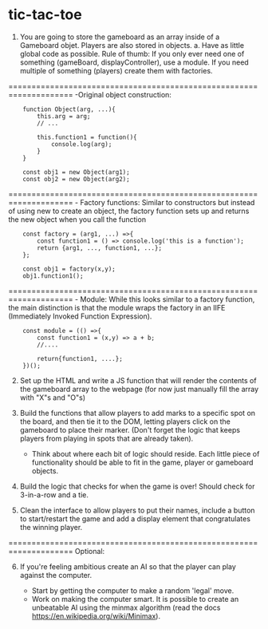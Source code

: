 # tic-tac-toe
1. You are going to store the gameboard as an array inside of a Gameboard objet. Players are also stored in objects.
    a. Have as little global code as possible. Rule of thumb: If you only ever need one of something (gameBoard, displayController), use a module. If you need multiple of something (players) create them with factories.
    
====================================================================
        -Original object construction:
        
        function Object(arg, ...){
            this.arg = arg;
            // ...

            this.function1 = function(){
                console.log(arg);
            }
        }

        const obj1 = new Object(arg1);
        const obj2 = new Object(arg2);

====================================================================
        - Factory functions: Similar to constructors but instead of using new to create an object, the factory function sets up and returns the new object when you call the function
        
        const factory = (arg1, ...) =>{
            const function1 = () => console.log('this is a function');
            return {arg1, ..., function1, ...};
        };

        const obj1 = factory(x,y);
        obj1.function1();

====================================================================
        - Module: While this looks similar to a factory function, the main distinction is that the module wraps the factory in an IIFE (Immediately Invoked Function Expression).
        
        const module = (() =>{
            const function1 = (x,y) => a + b;
            //....

            return{function1, ....};
        })();


2. Set up the HTML and write a JS function that will render the contents of the gameboard array to the webpage (for now just manually fill the array with "X"s and "O"s)

3. Build the functions that allow players to add marks to a specific spot on the board, and then tie it to the DOM, letting players click on the gameboard to place their marker. (Don't forget the logic that keeps players from playing in spots that are already taken).
    - Think about where each bit of logic should reside. Each little piece of functionality should be able to fit in the game, player or gameboard objects. 

4. Build the logic that checks for when the game is over! Should check for 3-in-a-row and a tie.

5. Clean the interface to allow players to put their names, include a button to start/restart the game and add a display element that congratulates the winning player.

====================================================================
Optional: 

6. If you're feeling ambitious create an AI so that the player can play against the computer.

    - Start by getting the computer to make a random 'legal' move.
    - Work on making the computer smart. It is possible to create an unbeatable AI using the minmax algorithm (read the docs https://en.wikipedia.org/wiki/Minimax).
